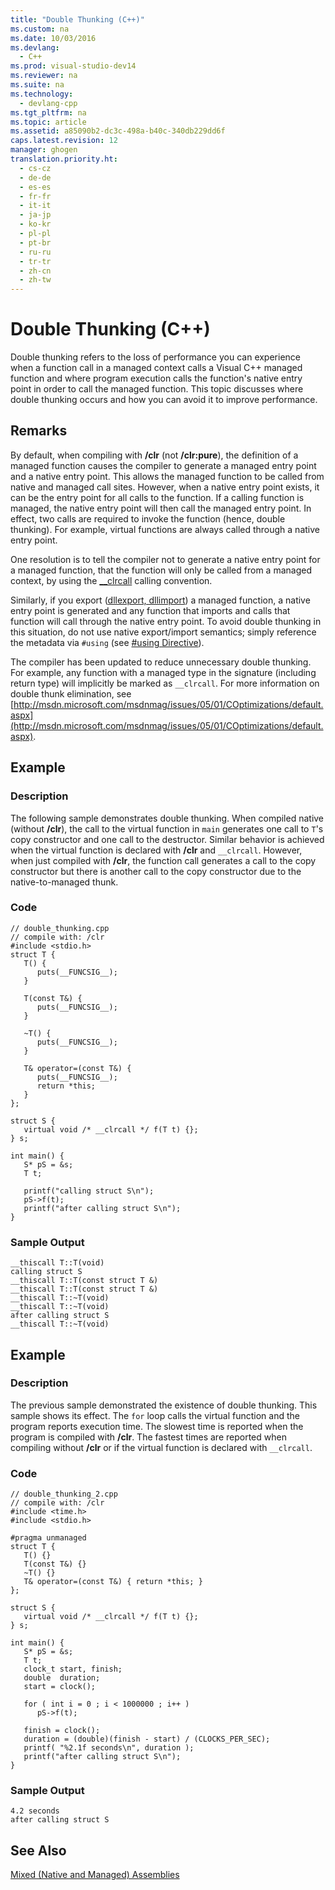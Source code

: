 ```yaml
---
title: "Double Thunking (C++)"
ms.custom: na
ms.date: 10/03/2016
ms.devlang: 
  - C++
ms.prod: visual-studio-dev14
ms.reviewer: na
ms.suite: na
ms.technology: 
  - devlang-cpp
ms.tgt_pltfrm: na
ms.topic: article
ms.assetid: a85090b2-dc3c-498a-b40c-340db229dd6f
caps.latest.revision: 12
manager: ghogen
translation.priority.ht: 
  - cs-cz
  - de-de
  - es-es
  - fr-fr
  - it-it
  - ja-jp
  - ko-kr
  - pl-pl
  - pt-br
  - ru-ru
  - tr-tr
  - zh-cn
  - zh-tw
---
```

# Double Thunking (C++)
Double thunking refers to the loss of performance you can experience when a function call in a managed context calls a Visual C++ managed function and where program execution calls the function's native entry point in order to call the managed function. This topic discusses where double thunking occurs and how you can avoid it to improve performance.  
  
## Remarks  
 By default, when compiling with **/clr** (not **/clr:pure**), the definition of a managed function causes the compiler to generate a managed entry point and a native entry point. This allows the managed function to be called from native and managed call sites. However, when a native entry point exists, it can be the entry point for all calls to the function. If a calling function is managed, the native entry point will then call the managed entry point. In effect, two calls are required to invoke the function (hence, double thunking). For example, virtual functions are always called through a native entry point.  
  
 One resolution is to tell the compiler not to generate a native entry point for a managed function, that the function will only be called from a managed context, by using the [__clrcall](../VS_visualcpp/__clrcall.md) calling convention.  
  
 Similarly, if you export ([dllexport, dllimport](../VS_visualcpp/dllexport--dllimport.md)) a managed function, a native entry point is generated and any function that imports and calls that function will call through the native entry point. To avoid double thunking in this situation, do not use native export/import semantics; simply reference the metadata via `#using` (see [#using Directive](../VS_visualcpp/#using-Directive--C---.md)).  
  
 The compiler has been updated to reduce unnecessary double thunking. For example, any function with a managed type in the signature (including return type) will implicitly be marked as `__clrcall`. For more information on double thunk elimination, see [http://msdn.microsoft.com/msdnmag/issues/05/01/COptimizations/default.aspx](http://msdn.microsoft.com/msdnmag/issues/05/01/COptimizations/default.aspx).  
  
## Example  
  
### Description  
 The following sample demonstrates double thunking. When compiled native (without **/clr**), the call to the virtual function in `main` generates one call to `T`'s copy constructor and one call to the destructor. Similar behavior is achieved when the virtual function is declared with **/clr** and `__clrcall`. However, when just compiled with **/clr**, the function call generates a call to the copy constructor but there is another call to the copy constructor due to the native-to-managed thunk.  
  
### Code  
  
```  
// double_thunking.cpp  
// compile with: /clr  
#include <stdio.h>  
struct T {  
   T() {  
      puts(__FUNCSIG__);  
   }  
  
   T(const T&) {  
      puts(__FUNCSIG__);  
   }  
  
   ~T() {  
      puts(__FUNCSIG__);  
   }  
  
   T& operator=(const T&) {  
      puts(__FUNCSIG__);  
      return *this;  
   }  
};  
  
struct S {  
   virtual void /* __clrcall */ f(T t) {};  
} s;  
  
int main() {  
   S* pS = &s;  
   T t;  
  
   printf("calling struct S\n");  
   pS->f(t);  
   printf("after calling struct S\n");  
}  
```  
  
### Sample Output  
  
```  
__thiscall T::T(void)  
calling struct S  
__thiscall T::T(const struct T &)  
__thiscall T::T(const struct T &)  
__thiscall T::~T(void)  
__thiscall T::~T(void)  
after calling struct S  
__thiscall T::~T(void)  
```  
  
## Example  
  
### Description  
 The previous sample demonstrated the existence of double thunking. This sample shows its effect. The `for` loop calls the virtual function and the program reports execution time. The slowest time is reported when the program is compiled with **/clr**. The fastest times are reported when compiling without **/clr** or if the virtual function is declared with `__clrcall`.  
  
### Code  
  
```  
// double_thunking_2.cpp  
// compile with: /clr  
#include <time.h>  
#include <stdio.h>   
  
#pragma unmanaged  
struct T {  
   T() {}  
   T(const T&) {}  
   ~T() {}  
   T& operator=(const T&) { return *this; }  
};  
  
struct S {  
   virtual void /* __clrcall */ f(T t) {};  
} s;  
  
int main() {  
   S* pS = &s;  
   T t;  
   clock_t start, finish;  
   double  duration;  
   start = clock();  
  
   for ( int i = 0 ; i < 1000000 ; i++ )  
      pS->f(t);  
  
   finish = clock();  
   duration = (double)(finish - start) / (CLOCKS_PER_SEC);  
   printf( "%2.1f seconds\n", duration );  
   printf("after calling struct S\n");  
}  
```  
  
### Sample Output  
  
```  
4.2 seconds  
after calling struct S  
```  
  
## See Also  
 [Mixed (Native and Managed) Assemblies](../VS_visualcpp/Mixed--Native-and-Managed--Assemblies.md)